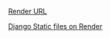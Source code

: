 [Render URL](https://django-postgres-render-ldgq.onrender.com)

[Django Static files on Render](https://docs.render.com/deploy-django)